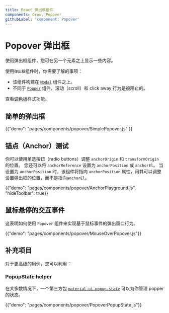 ```yaml
---
title: React 弹出框组件
components: Grow, Popover
githubLabel: 'component: Popover'
---
```


# Popover 弹出框

<p class="description">使用弹出框组件，您可在另一个元素之上显示一些内容。</p>

使用`弹出框`组件时，你需要了解的事项：

- 该组件构建在 [`Modal`](/components/modal/) 组件之上。
- 不同于  [`Popper`](/components/popper/) 组件，滚动（scroll）和 click away 行为是被阻止的。

查看[调色板](/system/palette/)样式功能。

## 简单的弹出框

{{"demo": "pages/components/popover/SimplePopover.js" }}

## 锚点（Anchor）测试

你可以使用单选按钮（radio buttons）调整 `anchorOrigin` 和 `transformOrigin` 的位置。 您还可以将 `anchorReference` 设置为 `anchorPosition` 或 `anchorEl`。 当设置为 `anchorPosition` 时，该组件将指向 `anchorPosition` 属性，用其可以调整设置弹出框的位置，而不是指向`anchorEl`。

{{"demo": "pages/components/popover/AnchorPlayground.js", "hideToolbar": true}}

## 鼠标悬停的交互事件

这表明如何使用 `Popover` 组件来实现基于鼠标事件的弹出窗口行为。

{{"demo": "pages/components/popover/MouseOverPopover.js"}}

## 补充项目

对于更高级的用例，您可以利用：

### PopupState helper

在大多数情况下，一个第三方包 [`material-ui-popup-state`](https://github.com/jcoreio/material-ui-popup-state) 可以为你管理 popper 的状态。

{{"demo": "pages/components/popover/PopoverPopupState.js"}}
